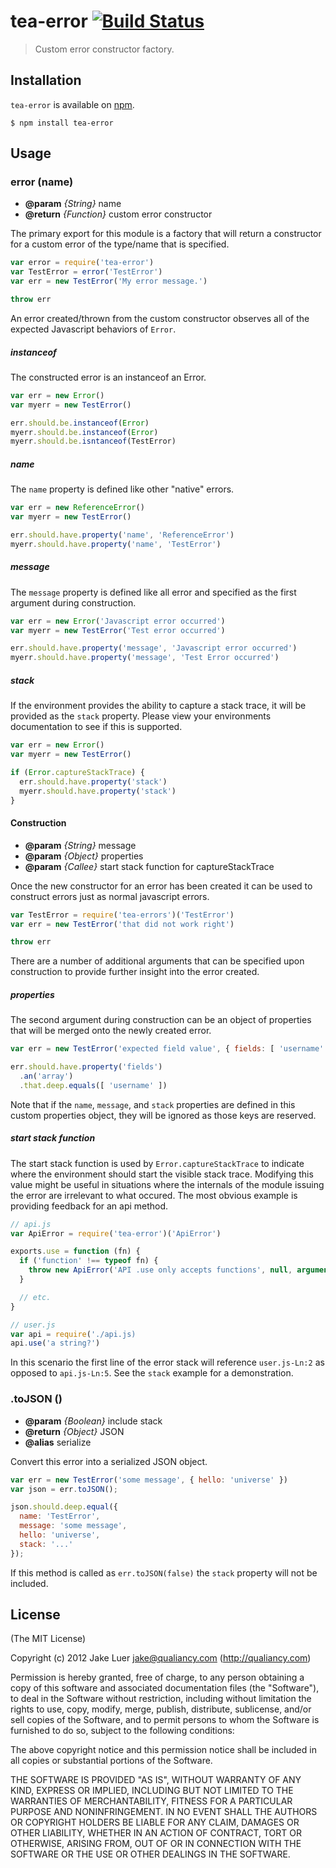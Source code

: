# tea-error [![Build Status](https://secure.travis-ci.org/logicalparadox/tea-error.png?branch=master)](https://travis-ci.org/logicalparadox/tea-error)

> Custom error constructor factory.

## Installation

`tea-error` is available on [npm](http://npmjs.org).

    $ npm install tea-error

## Usage

### error (name)

* **@param** _{String}_ name 
* **@return** _{Function}_  custom error constructor

The primary export for this module is a factory
that will return a constructor for a custom error
of the type/name that is specified.

```js
var error = require('tea-error')
var TestError = error('TestError')
var err = new TestError('My error message.')

throw err
```

An error created/thrown from the custom constructor
observes all of the expected Javascript behaviors of
`Error`.

##### instanceof

The constructed error is an instanceof an Error.

```js
var err = new Error()
var myerr = new TestError()

err.should.be.instanceof(Error)
myerr.should.be.instanceof(Error)
myerr.should.be.isntanceof(TestError)
```

##### name

The `name` property is defined like other "native" errors.

```js
var err = new ReferenceError()
var myerr = new TestError()

err.should.have.property('name', 'ReferenceError')
myerr.should.have.property('name', 'TestError')
```

##### message

The `message` property is defined like all error and specified
as the first argument during construction.

```js
var err = new Error('Javascript error occurred')
var myerr = new TestError('Test error occurred')

err.should.have.property('message', 'Javascript error occurred')
myerr.should.have.property('message', 'Test Error occurred')
```

##### stack

If the environment provides the ability to capture a stack trace,
it will be provided as the `stack` property. Please view your environments
documentation to see if this is supported.

```js
var err = new Error()
var myerr = new TestError()

if (Error.captureStackTrace) {
  err.should.have.property('stack')
  myerr.should.have.property('stack')
}
```

#### Construction

* **@param** _{String}_ message 
* **@param** _{Object}_ properties 
* **@param** _{Callee}_ start stack function for captureStackTrace

Once the new constructor for an error has been created
it can be used to construct errors just as normal javascript
errors.

```js
var TestError = require('tea-errors')('TestError')
var err = new TestError('that did not work right')

throw err
```

There are a number of additional arguments that can be
specified upon construction to provide further insight
into the error created.

##### properties

The second argument during construction can be an object
of properties that will be merged onto the newly created error.

```js
var err = new TestError('expected field value', { fields: [ 'username' ] })

err.should.have.property('fields')
  .an('array')
  .that.deep.equals([ 'username' ])
```

Note that if the `name`, `message`, and `stack` properties are defined
in this custom properties object, they will be ignored as those keys
are reserved.

##### start stack function

The start stack function is used by `Error.captureStackTrace`
to indicate where the environment should start the visible
stack trace. Modifying this value might be useful in situations
where the internals of the module issuing the error are irrelevant
to what occured. The most obvious example is providing feedback
for an api method.

```js
// api.js
var ApiError = require('tea-error')('ApiError')

exports.use = function (fn) {
  if ('function' !== typeof fn) {
    throw new ApiError('API .use only accepts functions', null, arguments.callee);
  }

  // etc.
}

// user.js
var api = require('./api.js)
api.use('a string?')
```

In this scenario the first line of the error stack will reference
`user.js-Ln:2` as opposed to `api.js-Ln:5`. See the `stack` example
for a demonstration.


### .toJSON ()

* **@param** _{Boolean}_ include stack
* **@return** _{Object}_  JSON
* **@alias** serialize

Convert this error into a serialized JSON object.

```js
var err = new TestError('some message', { hello: 'universe' })
var json = err.toJSON();

json.should.deep.equal({
  name: 'TestError',
  message: 'some message',
  hello: 'universe',
  stack: '...'
});
```

If this method is called as `err.toJSON(false)` the
`stack` property will not be included.



## License

(The MIT License)

Copyright (c) 2012 Jake Luer <jake@qualiancy.com> (http://qualiancy.com)

Permission is hereby granted, free of charge, to any person obtaining a copy
of this software and associated documentation files (the "Software"), to deal
in the Software without restriction, including without limitation the rights
to use, copy, modify, merge, publish, distribute, sublicense, and/or sell
copies of the Software, and to permit persons to whom the Software is
furnished to do so, subject to the following conditions:

The above copyright notice and this permission notice shall be included in
all copies or substantial portions of the Software.

THE SOFTWARE IS PROVIDED "AS IS", WITHOUT WARRANTY OF ANY KIND, EXPRESS OR
IMPLIED, INCLUDING BUT NOT LIMITED TO THE WARRANTIES OF MERCHANTABILITY,
FITNESS FOR A PARTICULAR PURPOSE AND NONINFRINGEMENT. IN NO EVENT SHALL THE
AUTHORS OR COPYRIGHT HOLDERS BE LIABLE FOR ANY CLAIM, DAMAGES OR OTHER
LIABILITY, WHETHER IN AN ACTION OF CONTRACT, TORT OR OTHERWISE, ARISING FROM,
OUT OF OR IN CONNECTION WITH THE SOFTWARE OR THE USE OR OTHER DEALINGS IN
THE SOFTWARE.
